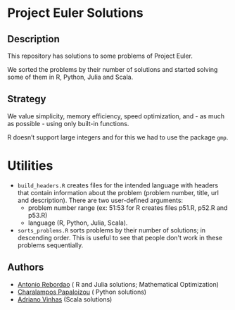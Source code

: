 # Project Euler Solutions

## Description

This repository has solutions to some problems of Project Euler.

We sorted the problems by their number of solutions and started
solving some of them in R, Python, Julia and Scala.

## Strategy

We value simplicity, memory efficiency, speed optimization, and - as much 
as possible - using only built-in functions.

R doesn’t support large integers and for this we had to use the package `gmp`.

# Utilities

- `build_headers.R` creates files for the intended language with headers that
contain information about the problem (problem number, title, url and description).
There are two user-defined arguments:
    - problem number range (ex: 51:53 for R creates files p51.R, p52.R and p53.R)
    - language (R, Python, Julia, Scala).
- `sorts_problems.R` sorts problems by their number of solutions; in descending
order. This is useful to see that people don't work in these problems sequentially.

## Authors

- [Antonio Rebordao](https://www.linkedin.com/in/rebordao) (
R and Julia solutions; Mathematical Optimization)
- [Charalampos Papaloizou](https://github.com/papaloizouc) (
Python solutions)
- [Adriano Vinhas](https://github.com/avinhas) (Scala solutions)